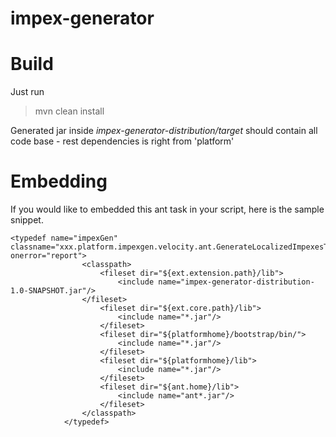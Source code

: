 impex-generator
===============

# Build
Just run

> mvn clean install

Generated jar inside *impex-generator-distribution/target* should contain all code base - rest dependencies is right from 'platform'

# Embedding

If you would like to embedded this ant task in your script, here is the sample snippet.

```
<typedef name="impexGen" classname="xxx.platform.impexgen.velocity.ant.GenerateLocalizedImpexesTask" onerror="report">
				<classpath>
					<fileset dir="${ext.extension.path}/lib">
						<include name="impex-generator-distribution-1.0-SNAPSHOT.jar"/>
				</fileset>
					<fileset dir="${ext.core.path}/lib">
						<include name="*.jar"/>
					</fileset>
					<fileset dir="${platformhome}/bootstrap/bin/">
						<include name="*.jar"/>
					</fileset>
					<fileset dir="${platformhome}/lib">
						<include name="*.jar"/>
					</fileset>
					<fileset dir="${ant.home}/lib">
						<include name="ant*.jar"/>
					</fileset>
				</classpath>
			</typedef>
```